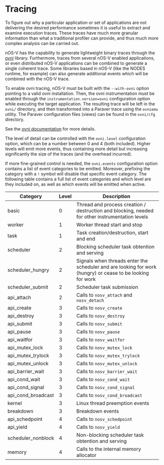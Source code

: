 # Tracing

To figure out why a particular application or set of applications are not delivering the desired performance sometimes
it is useful to extract and examine execution traces. These traces have much more granular information than what a
traditional profiler can provide, and thus much more complex analysis can be carried out.

nOS-V has the capability to generate lightweight binary traces through the [ovni](https://ovni.readthedocs.io) library.
Furthermore, traces from several nOS-V enabled applications, or even distributed nOS-V applications can be combined
to generate a single coherent trace. Some libraries based in nOS-V (like the NODES runtime, for example) can also
generate additional events which will be combined with the nOS-V trace.

To enable ovni tracing, nOS-V must be built with the `--with-ovni` option pointing to a valid ovni installation. Then,
the ovni instrumentation must be enabled through the `instrumentation.version=ovni` configuration option while executing
the target application. The resulting trace will be left in the `ovni/` directory, and then transformed into a Paraver
trace using the `ovniemu` utility. The Paraver configuration files (views) can be found in the `ovni/cfg` directory.

See the [ovni documentation](https://ovni.readthedocs.io) for more details.

The level of detail can be controlled with the `ovni.level` configuration option, which can be a number between 0 and 4
(both included). Higher levels will emit more events, thus containing more detail but increasing significantly the size
of the traces (and the overhead incurred).

If more fine-grained control is needed, the `ovni.events` configuration option contains a list of event categories to be
emitted. Moreover, prefixing the category with a `!` symbol will disable that specific event category. The following
table contains a full list of event categories and which level are they included on, as well as which events will be emitted when active.

| Category              | Level | Description |
| --------------------- | ----- | ----------- |
| basic                 |     0 | Thread and process creation / destruction and blocking, needed for other instrumentation levels |
| worker                |     1 | Worker thread start and stop |
| task                  |     1 | Task creation/destruction, start and end |
| scheduler             |     2 | Blocking scheduler task obtention and serving |
| scheduler_hungry      |     2 | Signals when threads enter the scheduler and are looking for work (hungry) or cease to be looking for work |
| scheduler_submit      |     2 | Scheduler task submission |
| api_attach            |     2 | Calls to `nosv_attach` and `nosv_detach` |
| api_create            |     3 | Calls to `nosv_create` |
| api_destroy           |     3 | Calls to `nosv_destroy` |
| api_submit            |     3 | Calls to `nosv_submit` |
| api_pause             |     3 | Calls to `nosv_pause` |
| api_waitfor           |     3 | Calls to `nosv_waitfor` |
| api_mutex_lock        |     3 | Calls to `nosv_mutex_lock` |
| api_mutex_trylock     |     3 | Calls to `nosv_mutex_trylock` |
| api_mutex_unlock      |     3 | Calls to `nosv_mutex_unlock` |
| api_barrier_wait      |     3 | Calls to `nosv_barrier_wait` |
| api_cond_wait         |     3 | Calls to `nosv_cond_wait` |
| api_cond_signal       |     3 | Calls to `nosv_cond_signal` |
| api_cond_broadcast    |     3 | Calls to `nosv_cond_broadcast` |
| kernel                |     3 | Linux thread preemption events |
| breakdown             |     3 | Breakdown events |
| api_schedpoint        |     4 | Calls to `nosv_schedpoint` |
| api_yield             |     4 | Calls to `nosv_yield` |
| scheduler_nonblock    |     4 | Non-blocking scheduler task obtention and serving |
| memory                |     4 | Calls to the internal memory allocator |
